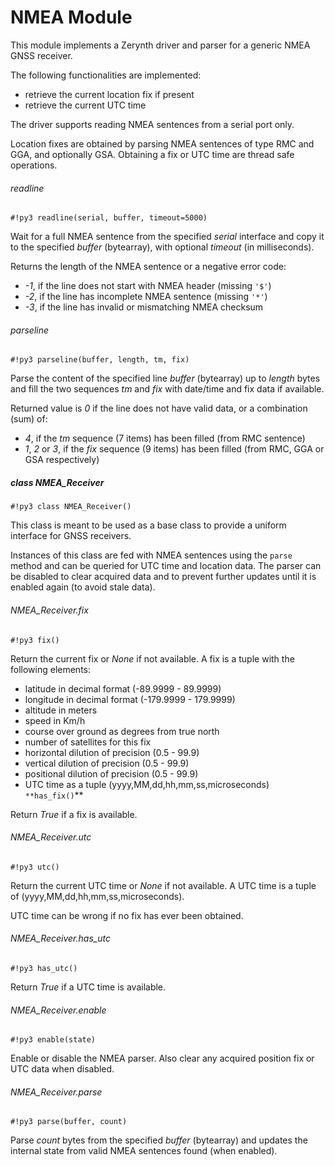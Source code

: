 # NMEA Module

This module implements a Zerynth driver and parser for a generic NMEA GNSS receiver.

The following functionalities are implemented:


* retrieve the current location fix if present
* retrieve the current UTC time

The driver supports reading NMEA sentences from a serial port only.

Location fixes are obtained by parsing NMEA sentences of type RMC and GGA, and optionally GSA. Obtaining a fix or UTC time are thread safe operations.

###### readline

```#!py3 readline(serial, buffer, timeout=5000)```

Wait for a full NMEA sentence from the specified *serial* interface and copy it to the specified *buffer* (bytearray), with optional *timeout* (in milliseconds).

Returns the length of the NMEA sentence or a negative error code:

* *-1*, if the line does not start with NMEA header (missing `'$'`)
* *-2*, if the line has incomplete NMEA sentence (missing  `'*'`)
* *-3*, if the line has invalid or mismatching NMEA checksum

###### parseline

```#!py3 parseline(buffer, length, tm, fix)```

Parse the content of the specified line *buffer* (bytearray) up to *length* bytes and fill the two sequences *tm* and *fix* with date/time and fix data if available.

Returned value is *0* if the line does not have valid data, or a combination (sum) of:

* *4*, if the *tm* sequence (7 items) has been filled (from RMC sentence)
* *1*, *2* or *3*, if the *fix* sequence (9 items) has been filled (from RMC, GGA or GSA respectively)

##### class NMEA_Receiver

```#!py3 class NMEA_Receiver()```

This class is meant to be used as a base class to provide a uniform interface for GNSS receivers.

Instances of this class are fed with NMEA sentences using the `parse` method and can be queried for UTC time and location data. The parser can be disabled to clear acquired data and to prevent further updates until it is enabled again (to avoid stale data).

###### NMEA_Receiver.fix

```#!py3 fix()```

Return the current fix or *None* if not available. A fix is a tuple with the following elements:

* latitude in decimal format (-89.9999 - 89.9999)
* longitude in decimal format (-179.9999 - 179.9999)
* altitude in meters
* speed in Km/h
* course over ground as degrees from true north
* number of satellites for this fix
* horizontal dilution of precision (0.5 - 99.9)
* vertical dilution of precision (0.5 - 99.9)
* positional dilution of precision (0.5 - 99.9)
* UTC time as a tuple (yyyy,MM,dd,hh,mm,ss,microseconds)
`
**has_fix()`**

Return *True* if a fix is available.

###### NMEA_Receiver.utc

```#!py3 utc()```

Return the current UTC time or *None* if not available. A UTC time is a tuple of (yyyy,MM,dd,hh,mm,ss,microseconds).

UTC time can be wrong if no fix has ever been obtained.

###### NMEA_Receiver.has_utc

```#!py3 has_utc()```

Return *True* if a UTC time is available.

###### NMEA_Receiver.enable

```#!py3 enable(state)```

Enable or disable the NMEA parser. Also clear any acquired position fix or UTC data when disabled.

###### NMEA_Receiver.parse

```#!py3 parse(buffer, count)```

Parse *count* bytes from the specified *buffer* (bytearray) and updates the internal state from valid NMEA sentences found (when enabled).
